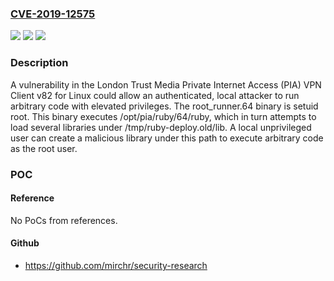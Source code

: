### [CVE-2019-12575](https://cve.mitre.org/cgi-bin/cvename.cgi?name=CVE-2019-12575)
![](https://img.shields.io/static/v1?label=Product&message=n%2Fa&color=blue)
![](https://img.shields.io/static/v1?label=Version&message=n%2Fa&color=blue)
![](https://img.shields.io/static/v1?label=Vulnerability&message=n%2Fa&color=brighgreen)

### Description

A vulnerability in the London Trust Media Private Internet Access (PIA) VPN Client v82 for Linux could allow an authenticated, local attacker to run arbitrary code with elevated privileges. The root_runner.64 binary is setuid root. This binary executes /opt/pia/ruby/64/ruby, which in turn attempts to load several libraries under /tmp/ruby-deploy.old/lib. A local unprivileged user can create a malicious library under this path to execute arbitrary code as the root user.

### POC

#### Reference
No PoCs from references.

#### Github
- https://github.com/mirchr/security-research

